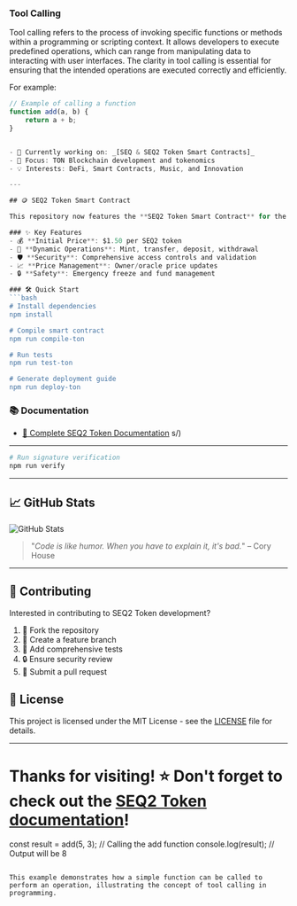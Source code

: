### Tool Calling

Tool calling refers to the process of invoking specific functions or methods within a programming or scripting context. It allows developers to execute predefined operations, which can range from manipulating data to interacting with user interfaces. The clarity in tool calling is essential for ensuring that the intended operations are executed correctly and efficiently.

For example:

```javascript
// Example of calling a function
function add(a, b) {
    return a + b;
}


- 🔭 Currently working on: _[SEQ & SEQ2 Token Smart Contracts]_
- 🎯 Focus: TON Blockchain development and tokenomics
- 💡 Interests: DeFi, Smart Contracts, Music, and Innovation

---

## 🪙 SEQ2 Token Smart Contract

This repository now features the **SEQ2 Token Smart Contract** for the TON blockchain with the following highlights:

### ✨ Key Features
- 💰 **Initial Price**: $1.50 per SEQ2 token
- 🔄 **Dynamic Operations**: Mint, transfer, deposit, withdrawal
- 🛡️ **Security**: Comprehensive access controls and validation
- 📈 **Price Management**: Owner/oracle price updates
- 🔒 **Safety**: Emergency freeze and fund management

### 🛠️ Quick Start
```bash
# Install dependencies
npm install

# Compile smart contract
npm run compile-ton

# Run tests
npm run test-ton

# Generate deployment guide
npm run deploy-ton
```

### 📚 Documentation
- [📖 Complete SEQ2 Token Documentation](SEQ2-TOKEN-README.md)
s/)

---



```bash
# Run signature verification
npm run verify
```

---

## 📈 GitHub Stats

![GitHub Stats](https://github-readme-stats.vercel.app/api?username=sonnyquinn24&show_icons=true&hide_title=true&theme=default)

> "_Code is like humor. When you have to explain it, it's bad._" – Cory House

---

## 🤝 Contributing

Interested in contributing to SEQ2 Token development?

1. 🍴 Fork the repository
2. 🌟 Create a feature branch
3. 🧪 Add comprehensive tests
4. 🔒 Ensure security review
5. 📝 Submit a pull request

## 📄 License

This project is licensed under the MIT License - see the [LICENSE](LICENSE) file for details.

---

Thanks for visiting! ⭐️ Don't forget to check out the [SEQ2 Token documentation](SEQ2-TOKEN-README.md)!
=======
const result = add(5, 3); // Calling the add function
console.log(result); // Output will be 8
```

This example demonstrates how a simple function can be called to perform an operation, illustrating the concept of tool calling in programming.